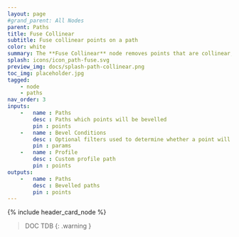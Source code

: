```yaml
---
layout: page
#grand_parent: All Nodes
parent: Paths
title: Fuse Collinear
subtitle: Fuse collinear points on a path
color: white
summary: The **Fuse Collinear** node removes points that are collinear, with control over thresholds. It can also optionally fuse points based on their proximity.
splash: icons/icon_path-fuse.svg
preview_img: docs/splash-path-collinear.png
toc_img: placeholder.jpg
tagged: 
    - node
    - paths
nav_order: 3
inputs:
    -   name : Paths
        desc : Paths which points will be bevelled
        pin : points
    -   name : Bevel Conditions
        desc : Optional filters used to determine whether a point will be bevelled or not
        pin : params
    -   name : Profile
        desc : Custom profile path
        pin : points
outputs:
    -   name : Paths
        desc : Bevelled paths
        pin : points
---
```


{% include header_card_node %}

> DOC TDB
{: .warning }